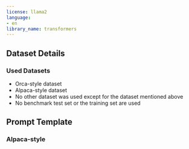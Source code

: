 ```yaml
---
license: llama2
language:
- en
library_name: transformers
---
```


## Dataset Details
### Used Datasets
- Orca-style dataset
- Alpaca-style dataset
- No other dataset was used except for the dataset mentioned above
- No benchmark test set or the training set are used

## Prompt Template

### Alpaca-style